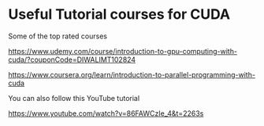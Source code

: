 # Useful Tutorial courses for CUDA

Some of the top rated courses

https://www.udemy.com/course/introduction-to-gpu-computing-with-cuda/?couponCode=DIWALIMT102824

https://www.coursera.org/learn/introduction-to-parallel-programming-with-cuda

You can also follow this YouTube tutorial

https://www.youtube.com/watch?v=86FAWCzIe_4&t=2263s

